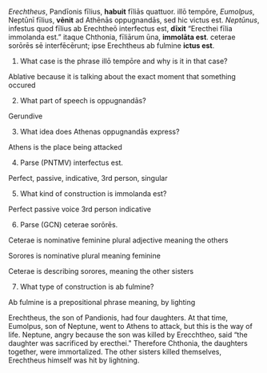 *Erechtheus*, Pandīonis fīlius, **habuit** fīliās quattuor.
illō tempōre, *Eumolpus*, Neptūnī fīlius, **vēnit** ad Athēnās oppugnandās, sed hic victus est.
*Neptūnus*, infestus quod fīlius ab Erechtheō interfectus est, **dīxit** “Erecthei fīlia immolanda est.” 
itaque Chthonia, fīliārum ūna, **immolāta est**. 
ceterae sorōrēs sē interfēcērunt; ipse Erechtheus ab fulmine **ictus est**.

1. What case is the phrase illō tempōre and why is it in that case?

Ablative because it is talking about the exact moment that something occured

2. What part of speech is oppugnandās?

Gerundive 

3. What idea does Athenas oppugnandās express?

Athens is the place being attacked 

4. Parse (PNTMV) interfectus est.

Perfect, passive, indicative, 3rd person, singular 

5. What kind of construction is immolanda est?

Perfect passive voice 3rd person indicative

6. Parse (GCN) ceterae sorōrēs.

Ceterae is nominative feminine plural adjective  meaning the others

Sorores is nominative plural meaning feminine 

Ceterae is describing sorores, meaning the other sisters 

7. What type of construction is ab fulmine?

Ab fulmine is a prepositional phrase meaning, by lighting 

Erechtheus, the son of Pandionis, had four daughters. 
At that time, Eumolpus, son of Neptune, went to Athens to attack, but this is the way of life. 
Neptune, angry because the son was killed by Erecchtheo, said “the daughter was sacrificed by erecthei."
Therefore Chthonia, the daughters together, were immortalized.
The other sisters killed themselves, Erechtheus himself was hit by lightning.

